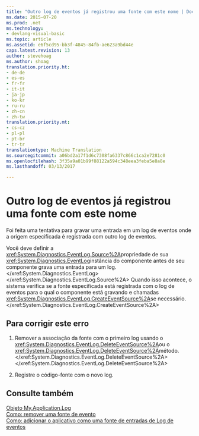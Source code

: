 ```yaml
---
title: "Outro log de eventos já registrou uma fonte com este nome | Documentos do Microsoft"
ms.date: 2015-07-20
ms.prod: .net
ms.technology:
- devlang-visual-basic
ms.topic: article
ms.assetid: e6f5cd95-bb3f-4845-84fb-ae623a9bd44e
caps.latest.revision: 13
author: stevehoag
ms.author: shoag
translation.priority.ht:
- de-de
- es-es
- fr-fr
- it-it
- ja-jp
- ko-kr
- ru-ru
- zh-cn
- zh-tw
translation.priority.mt:
- cs-cz
- pl-pl
- pt-br
- tr-tr
translationtype: Machine Translation
ms.sourcegitcommit: a06bd2a17f1d6c7308fa6337c866c1ca2e7281c0
ms.openlocfilehash: 3f35a9a01b99f88122a594c348eea3feba5e8a8e
ms.lasthandoff: 03/13/2017

---
```

# <a name="another-event-log-has-already-registered-a-source-with-this-name"></a>Outro log de eventos já registrou uma fonte com este nome
Foi feita uma tentativa para gravar uma entrada em um log de eventos onde a origem especificada é registrada com outro log de eventos.  
  
 Você deve definir a <xref:System.Diagnostics.EventLog.Source%2A>propriedade de sua <xref:System.Diagnostics.EventLog>instância do componente antes de seu componente grava uma entrada para um log.</xref:System.Diagnostics.EventLog> </xref:System.Diagnostics.EventLog.Source%2A> Quando isso acontece, o sistema verifica se a fonte especificada está registrada com o log de eventos para o qual o componente está gravando e chamadas <xref:System.Diagnostics.EventLog.CreateEventSource%2A>se necessário.</xref:System.Diagnostics.EventLog.CreateEventSource%2A>  
  
## <a name="to-correct-this-error"></a>Para corrigir este erro  
  
1.  Remover a associação da fonte com o primeiro log usando o <xref:System.Diagnostics.EventLog.DeleteEventSource%2A>ou o <xref:System.Diagnostics.EventLog.DeleteEventSource%2A>método.</xref:System.Diagnostics.EventLog.DeleteEventSource%2A> </xref:System.Diagnostics.EventLog.DeleteEventSource%2A>  
  
2.  Registre o código-fonte com o novo log.  
  
## <a name="see-also"></a>Consulte também  
 [Objeto My.Application.Log](../../visual-basic/language-reference/objects/my-application-log-object.md)   
 [Como: remover uma fonte de evento](http://msdn.microsoft.com/en-us/bc66c900-4b8a-426a-b8e2-17031a20167e)   
 [Como: adicionar o aplicativo como uma fonte de entradas de Log de eventos](http://msdn.microsoft.com/en-us/948ff920-a739-4e66-a191-ee951512d42c)
